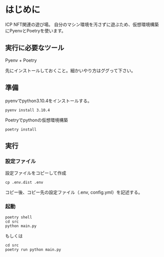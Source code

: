 # はじめに

ICP NFT関連の遊び場。
自分のマシン環境を汚さずに遊ぶため、仮想環境構築にPyenvとPoetryを使います。

## 実行に必要なツール

Pyenv + Poetry

先にインストールしておくこと。細かいやり方はググって下さい。

## 準備

pyenvでpython3.10.4をインストールする。
```
pyenv install 3.10.4
```

Poetryでpythonの仮想環境構築
```
poetry install
```

## 実行

### 設定ファイル

設定ファイルをコピーして作成
```
cp .env.dist .env
```

コピー後、コピー先の設定ファイル（.env, config.yml）を記述する。

### 起動

```
poetry shell
cd src
python main.py
```

もしくは

```
cd src
poetry run python main.py 
```